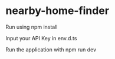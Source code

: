 # nearby-home-finder

Run using npm install

Input your API Key in env.d.ts

Run the application with npm run dev

